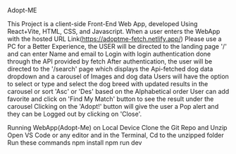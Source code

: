 Adopt-ME

This Project is a client-side Front-End Web App, developed Using React+Vite, HTML, CSS, and Javascript.
When a user enters the WebApp with the hosted URL Link(https://adoptme-fetch.netlify.app/) Please use a PC for a Better Experience, the USER will be directed to the landing page '/' and can enter Name and email to Login with login authentication done through the API provided by fetch
After authentication, the user will be directed to the '/search' page which displays the Api-fetched dog data dropdown and a carousel of Images and dog data 
Users will have the option to select or type and select the dog breed with updated results in the carousel or sort 'Asc' or 'Des' based on the Alphabetical order
User can add favorite and click on 'Find My Match' button to see the result under the carousel
Clicking on the 'Adopt!' button will give the user a Pop alert and they can be Logged out by clicking on 'Close'.


Running WebApp(Adopt-Me) on Local Device
Clone the Git Repo and Unzip
Open VS Code or any editor and in the Terminal, Cd to the unzipped folder
Run these commands
npm install
npm run dev
